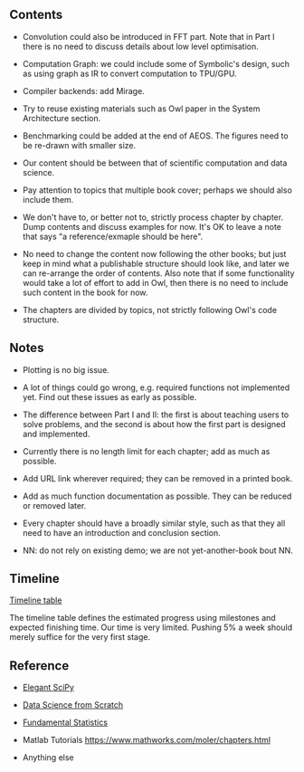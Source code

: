 ## Contents

- Convolution could also be introduced in FFT part. Note that in Part I there is no need to discuss details about low level optimisation.

- Computation Graph: we could include some of Symbolic's design, such as using graph as IR to convert computation to TPU/GPU.

- Compiler backends: add Mirage.

- Try to reuse existing materials such as Owl paper in the System Architecture section.

- Benchmarking could be added at the end of AEOS. The figures need to be re-drawn with smaller size. 

- Our content should be between that of scientific computation and data science.

- Pay attention to topics that multiple book cover; perhaps we should also include them.

- We don't have to, or better not to, strictly process chapter by chapter. Dump contents and discuss examples for now. It's OK to leave a note that says "a reference/exmaple should be here".

- No need to change the content now following the other books; but just keep in mind what a publishable structure should look like, and later we can re-arrange the order of contents. Also note that if some functionality would take a lot of effort to add in Owl, then there is no need to include such content in the book for now.

- The chapters are divided by topics, not strictly following Owl's code structure. 


## Notes

- Plotting is no big issue. 

- A lot of things could go wrong, e.g. required functions not implemented yet. Find out these issues as early as possible. 

- The difference between Part I and II: the first is about teaching users to solve problems, and the second is about how the first part is designed and implemented.

- Currently there is no length limit for each chapter; add as much as possible.

- Add URL link wherever required; they can be removed in a printed book. 

- Add as much function documentation as possible. They can be reduced or removed later.

- Every chapter should have a broadly similar style, such as that they all need to have an introduction and conclusion section. 

- NN: do not rely on existing demo; we are not yet-another-book bout NN. 


## Timeline

[Timeline table](https://docs.google.com/spreadsheets/d/1Wk1CUsJ257cPKCwxaenRpFB-SiHLn4dmO8a_wpnbsPw/edit?usp=sharing)

The timeline table defines the estimated progress using milestones and expected finishing time. 
Our time is very limited. Pushing 5% a week should merely suffice for the very first stage.


## Reference

- [Elegant SciPy](https://www.oreilly.com/library/view/elegant-scipy/9781491922927/)

- [Data Science from Scratch](https://www.oreilly.com/library/view/data-science-from/9781492041122/)

- [Fundamental Statistics](https://sites.google.com/site/fundamentalstatistics/chapter-16)

- Matlab Tutorials https://www.mathworks.com/moler/chapters.html

- Anything else 
